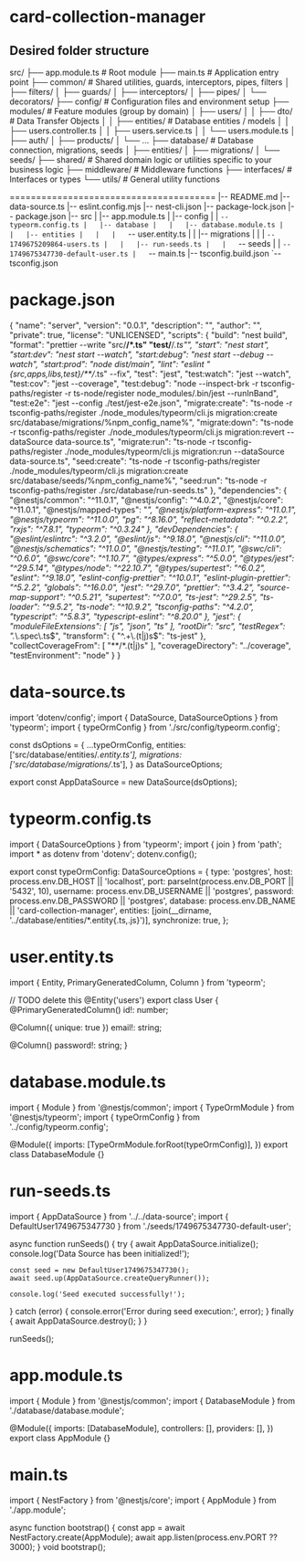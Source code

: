 # card-collection-manager

## Desired folder structure
src/
├── app.module.ts           # Root module
├── main.ts                 # Application entry point
├── common/                 # Shared utilities, guards, interceptors, pipes, filters
│   ├── filters/
│   ├── guards/
│   ├── interceptors/
│   ├── pipes/
│   └── decorators/
├── config/                 # Configuration files and environment setup
├── modules/                # Feature modules (group by domain)
│   ├── users/
│   │   ├── dto/            # Data Transfer Objects
│   │   ├── entities/       # Database entities / models
│   │   ├── users.controller.ts
│   │   ├── users.service.ts
│   │   └── users.module.ts
│   ├── auth/
│   ├── products/
│   └── ...
├── database/               # Database connection, migrations, seeds
│   ├── entities/
│   ├── migrations/
│   └── seeds/
├── shared/                 # Shared domain logic or utilities specific to your business logic
├── middleware/             # Middleware functions
├── interfaces/             # Interfaces or types
└── utils/                  # General utility functions

=======================================
|-- README.md
|-- data-source.ts
|-- eslint.config.mjs
|-- nest-cli.json
|-- package-lock.json
|-- package.json
|-- src
|   |-- app.module.ts
|   |-- config
|   |   `-- typeorm.config.ts
|   |-- database
|   |   |-- database.module.ts
|   |   |-- entities
|   |   |   `-- user.entity.ts
|   |   |-- migrations
|   |   |   `-- 1749675209864-users.ts
|   |   |-- run-seeds.ts
|   |   `-- seeds
|   |       `-- 1749675347730-default-user.ts
|   `-- main.ts
|-- tsconfig.build.json
`-- tsconfig.json

# package.json
{
  "name": "server",
  "version": "0.0.1",
  "description": "",
  "author": "",
  "private": true,
  "license": "UNLICENSED",
  "scripts": {
    "build": "nest build",
    "format": "prettier --write \"src/**/*.ts\" \"test/**/*.ts\"",
    "start": "nest start",
    "start:dev": "nest start --watch",
    "start:debug": "nest start --debug --watch",
    "start:prod": "node dist/main",
    "lint": "eslint \"{src,apps,libs,test}/**/*.ts\" --fix",
    "test": "jest",
    "test:watch": "jest --watch",
    "test:cov": "jest --coverage",
    "test:debug": "node --inspect-brk -r tsconfig-paths/register -r ts-node/register node_modules/.bin/jest --runInBand",
    "test:e2e": "jest --config ./test/jest-e2e.json",
    "migrate:create": "ts-node -r tsconfig-paths/register ./node_modules/typeorm/cli.js migration:create src/database/migrations/%npm_config_name%",
    "migrate:down": "ts-node -r tsconfig-paths/register ./node_modules/typeorm/cli.js migration:revert --dataSource data-source.ts",
    "migrate:run":  "ts-node -r tsconfig-paths/register ./node_modules/typeorm/cli.js migration:run --dataSource data-source.ts",
    "seed:create": "ts-node -r tsconfig-paths/register ./node_modules/typeorm/cli.js migration:create src/database/seeds/%npm_config_name%",
    "seed:run": "ts-node -r tsconfig-paths/register ./src/database/run-seeds.ts"
  },
  "dependencies": {
    "@nestjs/common": "^11.0.1",
    "@nestjs/config": "^4.0.2",
    "@nestjs/core": "^11.0.1",
    "@nestjs/mapped-types": "*",
    "@nestjs/platform-express": "^11.0.1",
    "@nestjs/typeorm": "^11.0.0",
    "pg": "^8.16.0",
    "reflect-metadata": "^0.2.2",
    "rxjs": "^7.8.1",
    "typeorm": "^0.3.24"
  },
  "devDependencies": {
    "@eslint/eslintrc": "^3.2.0",
    "@eslint/js": "^9.18.0",
    "@nestjs/cli": "^11.0.0",
    "@nestjs/schematics": "^11.0.0",
    "@nestjs/testing": "^11.0.1",
    "@swc/cli": "^0.6.0",
    "@swc/core": "^1.10.7",
    "@types/express": "^5.0.0",
    "@types/jest": "^29.5.14",
    "@types/node": "^22.10.7",
    "@types/supertest": "^6.0.2",
    "eslint": "^9.18.0",
    "eslint-config-prettier": "^10.0.1",
    "eslint-plugin-prettier": "^5.2.2",
    "globals": "^16.0.0",
    "jest": "^29.7.0",
    "prettier": "^3.4.2",
    "source-map-support": "^0.5.21",
    "supertest": "^7.0.0",
    "ts-jest": "^29.2.5",
    "ts-loader": "^9.5.2",
    "ts-node": "^10.9.2",
    "tsconfig-paths": "^4.2.0",
    "typescript": "^5.8.3",
    "typescript-eslint": "^8.20.0"
  },
  "jest": {
    "moduleFileExtensions": [
      "js",
      "json",
      "ts"
    ],
    "rootDir": "src",
    "testRegex": ".*\\.spec\\.ts$",
    "transform": {
      "^.+\\.(t|j)s$": "ts-jest"
    },
    "collectCoverageFrom": [
      "**/*.(t|j)s"
    ],
    "coverageDirectory": "../coverage",
    "testEnvironment": "node"
  }
}

# data-source.ts
import 'dotenv/config';
import { DataSource, DataSourceOptions } from 'typeorm';
import { typeOrmConfig } from './src/config/typeorm.config';

const dsOptions = {
  ...typeOrmConfig,
  entities: ['src/database/entities/*.entity.ts'],
  migrations: ['src/database/migrations/*.ts'],
} as DataSourceOptions;

export const AppDataSource = new DataSource(dsOptions);

# typeorm.config.ts
import { DataSourceOptions } from 'typeorm';
import { join } from 'path';
import * as dotenv from 'dotenv';
dotenv.config();

export const typeOrmConfig: DataSourceOptions = {
  type: 'postgres',
  host: process.env.DB_HOST || 'localhost',
  port: parseInt(process.env.DB_PORT || '5432', 10),
  username: process.env.DB_USERNAME || 'postgres',
  password: process.env.DB_PASSWORD || 'postgres',
  database: process.env.DB_NAME || 'card-collection-manager',
  entities: [join(__dirname, '../database/entities/*.entity{.ts,.js}')],
  synchronize: true,
};

# user.entity.ts
import { Entity, PrimaryGeneratedColumn, Column } from 'typeorm';

// TODO delete this
@Entity('users')
export class User {
  @PrimaryGeneratedColumn()
  id!: number;

  @Column({ unique: true })
  email!: string;

  @Column()
  password!: string;
}

# database.module.ts
import { Module } from '@nestjs/common';
import { TypeOrmModule } from '@nestjs/typeorm';
import { typeOrmConfig } from '../config/typeorm.config';

@Module({
  imports: [TypeOrmModule.forRoot(typeOrmConfig)],
})
export class DatabaseModule {}

# run-seeds.ts
import { AppDataSource } from '../../data-source';
import { DefaultUser1749675347730 } from './seeds/1749675347730-default-user';

async function runSeeds() {
  try {
    await AppDataSource.initialize();
    console.log('Data Source has been initialized!');

    const seed = new DefaultUser1749675347730();
    await seed.up(AppDataSource.createQueryRunner());

    console.log('Seed executed successfully!');
  } catch (error) {
    console.error('Error during seed execution:', error);
  } finally {
    await AppDataSource.destroy();
  }
}

runSeeds();

# app.module.ts
import { Module } from '@nestjs/common';
import { DatabaseModule } from './database/database.module';

@Module({
  imports: [DatabaseModule],
  controllers: [],
  providers: [],
})
export class AppModule {}

# main.ts
import { NestFactory } from '@nestjs/core';
import { AppModule } from './app.module';

async function bootstrap() {
  const app = await NestFactory.create(AppModule);
  await app.listen(process.env.PORT ?? 3000);
}
void bootstrap();
